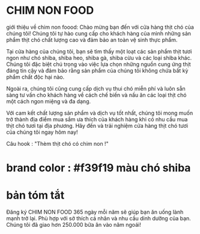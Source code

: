 # CHIM NON FOOD

giới thiệu về chim non foood:
Chào mừng bạn đến với cửa hàng thịt chó của chúng tôi! Chúng tôi tự hào cung cấp cho khách hàng của mình những sản phẩm thịt chó chất lượng cao và đảm bảo an toàn vệ sinh thực phẩm.

Tại cửa hàng của chúng tôi, bạn sẽ tìm thấy một loạt các sản phẩm thịt tươi ngon như chó shiba, shiba heo, shiba gà, shiba cừu và các loại shiba khác. Chúng tôi đặc biệt chú trọng vào việc lựa chọn những nguồn cung ứng thịt đáng tin cậy và đảm bảo rằng sản phẩm của chúng tôi không chứa bất kỳ phẩm chất độc hại nào.

Ngoài ra, chúng tôi cũng cung cấp dịch vụ thui chó miễn phí và luôn sẵn sàng tư vấn cho khách hàng về cách chế biến và nấu ăn các loại thịt chó một cách ngon miệng và đa dạng.

Với cam kết chất lượng sản phẩm và dịch vụ tốt nhất, chúng tôi mong muốn trở thành địa điểm mua sắm ưa thích của khách hàng khi có nhu cầu mua thịt chó tươi tại địa phương. Hãy đến và trải nghiệm cửa hàng thịt chó tươi của chúng tôi ngay hôm nay!

Câu hook : "Thèm thịt chó có chim non !"

# brand color : #f39f19 màu chó shiba

# bản tóm tắt

Đăng ký CHIM NON FOOD 365 ngày mỗi năm sẽ giúp bạn ăn uống lành mạnh trở lại. Phù hợp với sở thích cá nhân và nhu cầu dinh dưỡng của bạn. Chúng tôi đã giao hơn 250.000 bữa ăn vào năm ngoái!
